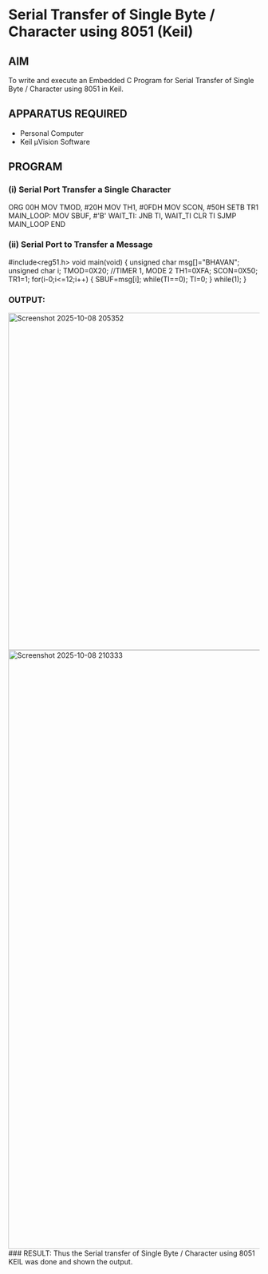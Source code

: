 
# Serial Transfer of Single Byte / Character using 8051 (Keil)

## AIM
To write and execute an Embedded C Program for Serial Transfer of Single Byte / Character using 8051 in Keil.

## APPARATUS REQUIRED
- Personal Computer  
- Keil µVision Software  

## PROGRAM

### (i) Serial Port Transfer a Single Character
ORG 00H
MOV TMOD, #20H
MOV TH1, #0FDH
MOV SCON, #50H
SETB TR1
MAIN_LOOP:
MOV SBUF, #'B'
WAIT_TI:
JNB TI, WAIT_TI
CLR TI
SJMP MAIN_LOOP
END
### (ii) Serial Port to Transfer a Message
#include<reg51.h>
void main(void)
{
unsigned char msg[]="BHAVAN";
unsigned char i;
TMOD=0X20; //TIMER 1, MODE 2
TH1=0XFA;
SCON=0X50;
TR1=1;
for(i-0;i<=12;i++)
{
SBUF=msg[i];
while(TI==0);
TI=0;
}
while(1);
}
### OUTPUT:
<img width="1199" height="675" alt="Screenshot 2025-10-08 205352" src="https://github.com/user-attachments/assets/e5db2103-6aeb-45f1-8e21-62580f2ebfbc" />
<img width="1917" height="1199" alt="Screenshot 2025-10-08 210333" src="https://github.com/user-attachments/assets/f855dc07-cd65-41d7-a29d-673b481fb25f" />
### RESULT:
Thus the Serial transfer of Single Byte / Character using 8051 KEIL was done and shown the output.
